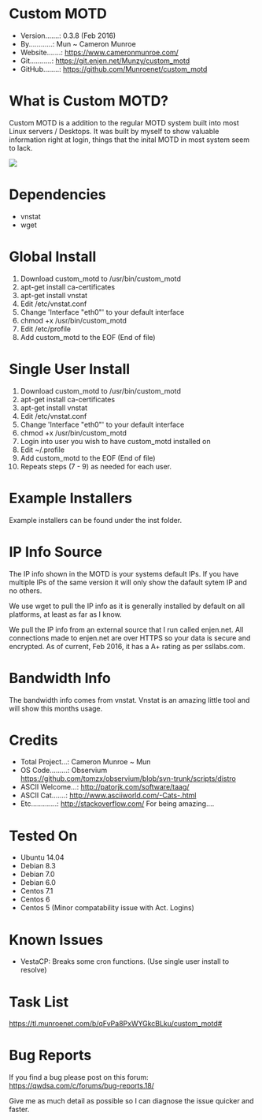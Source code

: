 # Custom MOTD
  - Version.......: 0.3.8 (Feb 2016)
  - By............: Mun ~ Cameron Munroe
  - Website.......: https://www.cameronmunroe.com/
  - Git...........: https://git.enjen.net/Munzy/custom_motd
  - GitHub........: https://github.com/Munroenet/custom_motd

# What is Custom MOTD?
Custom MOTD is a addition to the regular MOTD system built into most Linux servers / Desktops. It was built by myself to show valuable information right at login, things that the inital MOTD in most system seem to lack. 

![](https://www.cameronmunroe.com/u/2016-02-14_23-31-48.png)


# Dependencies

  - vnstat
  - wget  

# Global Install

1. Download custom_motd to /usr/bin/custom_motd
2. apt-get install ca-certificates
3. apt-get install vnstat
4. Edit /etc/vnstat.conf
5. Change 'Interface "eth0"' to your default interface
6. chmod +x /usr/bin/custom_motd
7. Edit /etc/profile
8. Add custom_motd to the EOF (End of file)

# Single User Install

1. Download custom_motd to /usr/bin/custom_motd
2. apt-get install ca-certificates
3. apt-get install vnstat
4. Edit /etc/vnstat.conf
5. Change 'Interface "eth0"' to your default interface
6. chmod +x /usr/bin/custom_motd
7. Login into user you wish to have custom_motd installed on
8. Edit ~/.profile
9. Add custom_motd to the EOF (End of file)
10. Repeats steps (7 - 9) as needed for each user. 

# Example Installers

Example installers can be found under the inst folder. 

# IP Info Source

The IP info shown in the MOTD is your systems default IPs. If you have multiple IPs of the same version it will only show the dafault sytem IP and no others. 

We use wget to pull the IP info as it is generally installed by default on all platforms, at least as far as I know. 

We pull the IP info from an external source that I run called enjen.net. All connections made to enjen.net are over HTTPS so your data is secure and encrypted. As of current, Feb 2016, it has a A+ rating as per ssllabs.com. 

# Bandwidth Info

The bandwidth info comes from vnstat. Vnstat is an amazing little tool and will show this months usage. 

# Credits
  - Total Project...: Cameron Munroe ~ Mun
  - OS Code.........: Observium https://github.com/tomzx/observium/blob/svn-trunk/scripts/distro
  - ASCII Welcome...: http://patorjk.com/software/taag/
  - ASCII Cat.......: http://www.asciiworld.com/-Cats-.html
  - Etc.............: http://stackoverflow.com/ For being amazing....
  
# Tested On
   - Ubuntu 14.04
   - Debian 8.3
   - Debian 7.0
   - Debian 6.0
   - Centos 7.1
   - Centos 6
   - Centos 5 (Minor compatability issue with Act. Logins)
   
# Known Issues
   - VestaCP: Breaks some cron functions. (Use single user install to resolve)
   
# Task List
 
 https://tl.munroenet.com/b/qFvPa8PxWYGkcBLku/custom_motd#
 
# Bug Reports
 If you find a bug please post on this forum: https://qwdsa.com/c/forums/bug-reports.18/
 
 Give me as much detail as possible so I can diagnose the issue quicker and faster.